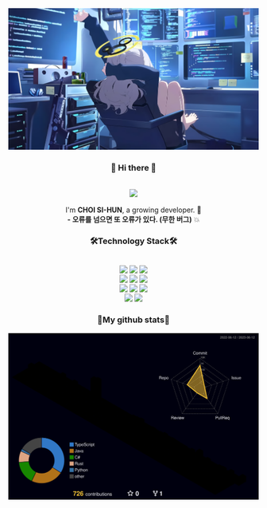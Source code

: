 <div align="center">
  <img src="./header_background_image.jpg"/>
  
  <h3> 👋 Hi there 👋 </h3>
  <br>
  <a href="mailto:sihun.choi@email.rhya-network.kro.kr"><img src="https://img.shields.io/badge/MY EMAIL-EA4335?style=for-the-badge&logo=Gmail&logoColor=white"link=mailto:sihun.choi@email.rhya-network.kro.kr"/></a>
  <p>
    
  I'm <strong>CHOI SI-HUN</strong>, a growing developer. 🌱 <br>
  <strong>- 오류를 넘으면 또 오류가 있다. (무한 버그)</strong> 💥
  
  </p>
  <h3>🛠<strong>Technology Stack🛠</strong></h3>
  </br>
  
  <img src="https://img.shields.io/badge/.NET-512BD4?style=for-the-badge&logo=.NET&logoColor=white"/>
  <img src="https://img.shields.io/badge/Android-3DDC84?style=for-the-badge&logo=Android&logoColor=white"/>
  <img src="https://img.shields.io/badge/Java-007396?style=for-the-badge&logo=Java"/>
  
  </br>
  
  <img src="https://img.shields.io/badge/python-FFCA28?style=for-the-badge&logo=python&logoColor=white"/>
  <img src="https://img.shields.io/badge/rust-000000?style=for-the-badge&logo=rust"/>
  <img src="https://img.shields.io/badge/typescript-3178C6?style=for-the-badge&logo=typescript&logoColor=white"/>  
    
  </br>
    
  <img src="https://img.shields.io/badge/tsnode-339933?style=for-the-badge&logo=tsnode&logoColor=white"/>
  <img src="https://img.shields.io/badge/next.js-000000?style=for-the-badge&logo=next.js"/>
  <img src="https://img.shields.io/badge/nest.js-E0234E?style=for-the-badge&logo=nestjs"/>
    
  </br>
  <img src="https://img.shields.io/badge/Firebase-FFCA28?style=for-the-badge"/>
  <img src="https://img.shields.io/badge/Mariadb-003545?style=for-the-badge&logo=Mariadb">
    
  <h3>🧷<strong>My github stats</strong>🧷</h3>
  <img src="./profile-3d-contrib/profile-night-rainbow.svg" />
</div>

<!-- Version 1
<div align="center">
<img src="./header_background_image.jpg"/>
<h3> 👋 Hi there 👋 </h3>
<br>
<a href="mailto:sihun.choi@email.rhya-network.kro.kr"><img src="https://img.shields.io/badge/MY EMAIL-EA4335?style=for-the-badge&logo=Gmail&logoColor=white"link=mailto:sihun.choi@email.rhya-network.kro.kr"></img></a>

I'm <strong>CHOI SI-HUN</strong>, a growing developer. 🌱
<br>
<strong>- 오류를 넘으면 또 오류가 있다. (무한 버그)</strong> 💥
  </p>
  <h3 style="display: none;">🛠<strong>Technology Stack🛠</strong></h3>
  </br>
  
  <img src="https://img.shields.io/badge/.NET-512BD4?style=for-the-badge&logo=.NET&logoColor=white"/>
  <img src="https://img.shields.io/badge/Android-3DDC84?style=for-the-badge&logo=Android&logoColor=white"/>
  <img src="https://img.shields.io/badge/Java-007396?style=for-the-badge&logo=Java"/>
  
  </br>
  
  <img src="https://img.shields.io/badge/python-FFCA28?style=for-the-badge&logo=python&logoColor=white"/>
  <img src="https://img.shields.io/badge/rust-000000?style=for-the-badge&logo=rust"/>
  <img src="https://img.shields.io/badge/typescript-3178C6?style=for-the-badge&logo=typescript&logoColor=white"/>  
    
  </br>
    
  <img src="https://img.shields.io/badge/tsnode-339933?style=for-the-badge&logo=tsnode&logoColor=white"/>
  <img src="https://img.shields.io/badge/next.js-000000?style=for-the-badge&logo=next.js"/>
  <img src="https://img.shields.io/badge/nest.js-E0234E?style=for-the-badge&logo=nestjs"/>
    
  </br>
  <img src="https://img.shields.io/badge/Firebase-FFCA28?style=for-the-badge"/>
  <img src="https://img.shields.io/badge/Mariadb-003545?style=for-the-badge&logo=Mariadb">
    
  <h3>🧷<strong>My github stats</strong>🧷</h3>
  <img src="https://github-readme-stats.vercel.app/api/top-langs/?username=fkdldkRhya&layout=compact&theme=tokyonight" height="150vh" />
  <img src="https://github-readme-streak-stats.herokuapp.com/?user=fkdldkRhya&theme=tokyonight" height="150vh"/>
  
  </br>
   
  <img src="https://github-profile-summary-cards.vercel.app/api/cards/profile-details?username=fkdldkRhya&theme=nord_dark" width="660vw" />
</div>
-->

<!-- Version 2
<div align="center">
  <img src="./header_background_image.jpg"/>
  
  <h3> 👋 Hi there 👋 </h3>
  <br>
  <a href="mailto:sihun.choi@email.rhya-network.kro.kr"><img src="https://img.shields.io/badge/MY EMAIL-EA4335?style=for-the-badge&logo=Gmail&logoColor=white"link=mailto:sihun.choi@email.rhya-network.kro.kr"/></a>
  <p>
    
  I'm <strong>CHOI SI-HUN</strong>, a growing developer. 🌱 <br>
  <strong>- 오류를 넘으면 또 오류가 있다. (무한 버그)</strong> 💥
  
  </p>
  <h3>🛠<strong>Technology Stack🛠</strong></h3>
  </br>
  
  <img src="https://img.shields.io/badge/.NET-512BD4?style=for-the-badge&logo=.NET&logoColor=white"/>
  <img src="https://img.shields.io/badge/Android-3DDC84?style=for-the-badge&logo=Android&logoColor=white"/>
  <img src="https://img.shields.io/badge/Java-007396?style=for-the-badge&logo=Java"/>
  
  </br>
  
  <img src="https://img.shields.io/badge/python-FFCA28?style=for-the-badge&logo=python&logoColor=white"/>
  <img src="https://img.shields.io/badge/rust-000000?style=for-the-badge&logo=rust"/>
  <img src="https://img.shields.io/badge/typescript-3178C6?style=for-the-badge&logo=typescript&logoColor=white"/>  
    
  </br>
    
  <img src="https://img.shields.io/badge/tsnode-339933?style=for-the-badge&logo=tsnode&logoColor=white"/>
  <img src="https://img.shields.io/badge/next.js-000000?style=for-the-badge&logo=next.js"/>
  <img src="https://img.shields.io/badge/nest.js-E0234E?style=for-the-badge&logo=nestjs"/>
    
  </br>
  <img src="https://img.shields.io/badge/Firebase-FFCA28?style=for-the-badge"/>
  <img src="https://img.shields.io/badge/Mariadb-003545?style=for-the-badge&logo=Mariadb">
    
  <h3>🧷<strong>My github stats</strong>🧷</h3>
  <img src="./profile-3d-contrib/profile-night-rainbow.svg" />
</div>
-->
